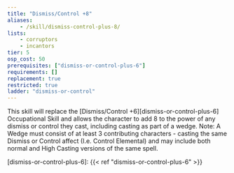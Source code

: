 ```yaml
---
title: "Dismiss/Control +8"
aliases:
    - /skill/dismiss-control-plus-8/
lists:
    - corruptors
    - incantors
tier: 5
osp_cost: 50
prerequisites: ["dismiss-or-control-plus-6"]
requirements: []
replacement: true
restricted: true
ladder: "dismiss-or-control"
---
```

This skill will replace the [Dismiss/Control +6][dismiss-or-control-plus-6] Occupational Skill and allows the character to add 8 to the power of any dismiss or control they cast, including casting as part of a wedge. Note: A Wedge must consist of at least 3 contributing characters - casting the same Dismiss or Control affect (I.e. Control Elemental) and may include both normal and High Casting versions of the same spell.

[dismiss-or-control-plus-6]: {{< ref "dismiss-or-control-plus-6" >}}